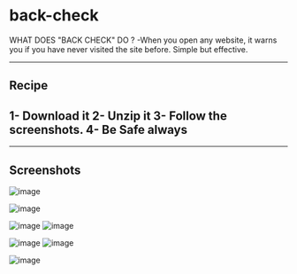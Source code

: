 # back-check
WHAT DOES "BACK CHECK" DO ?
-When you open any website, it warns you if you have never visited the site before. Simple but effective.


------------------
Recipe
------------------
1- Download it
2- Unzip it
3- Follow the screenshots.
4- Be Safe always
------------------


------------------
Screenshots 
------------------
![image](https://github.com/user-attachments/assets/fa8b7919-02ba-4915-ae46-efc7054d4963)


![image](https://github.com/user-attachments/assets/1ba6960e-a9a4-4eca-979a-5aa86f464932)


![image](https://github.com/user-attachments/assets/0631a22e-5a19-4af8-a873-b6bec854b0c5)  ![image](https://github.com/user-attachments/assets/7547eb8f-7c2f-4a6d-b708-fb629764cf70)

![image](https://github.com/user-attachments/assets/3676a4de-448c-46ff-9cf3-d8ee1a1288bc)  ![image](https://github.com/user-attachments/assets/8946195b-0ad3-4652-9361-bee17a8e5c8a)

![image](https://github.com/user-attachments/assets/30ed100b-72db-49b3-81c3-d7b7f8327b10)





